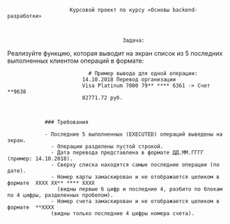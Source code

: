                         Курсовой проект по курсу «Основы backend-разработки»



                                         Задача:

   Реализуйте функцию, которая выводит на экран список из 5 последних выполненных клиентом операций в формате:
   


                              # Пример вывода для одной операции:
                            14.10.2018 Перевод организации
                            Visa Platinum 7000 79** **** 6361 -> Счет **9638
                            82771.72 руб.



                ### Требования
                
                - Последние 5 выполненных (EXECUTED) операций выведены на экран.
                  - Операции разделены пустой строкой.
                  - Дата перевода представлена в формате ДД.ММ.ГГГГ (пример: 14.10.2018).
                  - Сверху списка находятся самые последние операции (по дате).
                  - Номер карты замаскирован и не отображается целиком в формате  XXXX XX** **** XXXX 
                    (видны первые 6 цифр и последние 4, разбито по блокам по 4 цифры, разделенных пробелом).
                  - Номер счета замаскирован и не отображается целиком в формате  **XXXX 
                  (видны только последние 4 цифры номера счета).
                                
